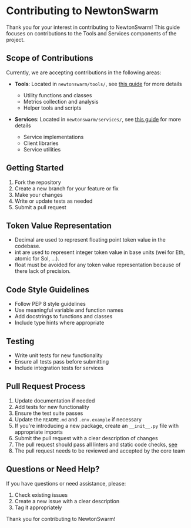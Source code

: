 # Contributing to NewtonSwarm

Thank you for your interest in contributing to NewtonSwarm! This guide focuses on contributions to the Tools and Services components of the project.

## Scope of Contributions

Currently, we are accepting contributions in the following areas:

- **Tools**: Located in `newtonswarm/tools/`, see [this guide](docs/tools.md) for more details
  - Utility functions and classes
  - Metrics collection and analysis
  - Helper tools and scripts

- **Services**: Located in `newtonswarm/services/`, see [this guide](docs/services.md) for more details
  - Service implementations
  - Client libraries
  - Service utilities

## Getting Started

1. Fork the repository
2. Create a new branch for your feature or fix
3. Make your changes
4. Write or update tests as needed
5. Submit a pull request

## Token Value Representation 

- Decimal are used to represent floating point token value in the codebase.
- int are used to represent integer token value in base units (wei for Eth, atomic for Sol, ...).
- float must be avoided for any token value representation because of there lack of precision.

## Code Style Guidelines

- Follow PEP 8 style guidelines
- Use meaningful variable and function names
- Add docstrings to functions and classes
- Include type hints where appropriate

## Testing

- Write unit tests for new functionality
- Ensure all tests pass before submitting
- Include integration tests for services

## Pull Request Process

1. Update documentation if needed
2. Add tests for new functionality
3. Ensure the test suite passes
4. Update the `README.md` and `.env.example` if necessary
5. If you're introducing a new package, create an `__init__.py` file with appropriate imports
6. Submit the pull request with a clear description of changes
7. The pull request should pass all linters and static code checks, [see](https://github.com/chain-ml/newtonswarm?tab=readme-ov-file#code-quality)
8. The pull request needs to be reviewed and accepted by the core team

## Questions or Need Help?

If you have questions or need assistance, please:
1. Check existing issues
2. Create a new issue with a clear description
3. Tag it appropriately

Thank you for contributing to NewtonSwarm! 
